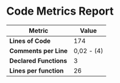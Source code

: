 # Code Metrics Report

| Metric                          | Value       |
|---------------------------------|-------------|
| **Lines of Code**               | 174         |
| **Comments per Line**           | 0,02 - (4)  |
| **Declared Functions**          | 3           |
| **Lines per function**          | 26          |


